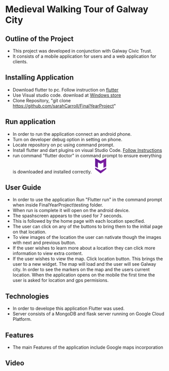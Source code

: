 # Medieval Walking Tour of Galway City

## Outline of the Project
* This project was developed in conjunction with Galway Civic Trust.
* It consists of a mobile application for users and a web application for clients.

## Installing Application
* Download flutter to pc. Follow instruction on [flutter](https://flutter.dev/docs/get-started/install/window)
* Use Visual studio code. download at [Windows store](https://code.visualstudio.com/docs/setup/windows)
* Clone Repository, "git clone https://github.com/sarahCarroll/FinalYearProject"

## Run application
* In order to run the application connect an android phone.
* Turn on developer debug option in setting on phone.
* Locate repository on pc using command prompt.
* Install flutter and dart plugins on visual Studio Code. [Follow Instructions](https://flutter.dev/docs/get-started/editor?tab=vscode)
* run command "flutter doctor" in command prompt to ensure everything is downloaded and installed correctly.
![alt text](https://github.com/adam-p/markdown-here/raw/master/src/common/images/icon48.png "Logo Title Text 1")

## User Guide
* In order to use the application Run "Flutter run" in the command prompt when inside FinalYearProject\testing folder.
* When run is complete it will open on the android device.
* The spashscreen appears to the used for 7 seconds.
* This is followed by the home page with each location specified.
* The user can click on any of the buttons to bring them to the initial page on that location.
* To view images of the location the user can nativate though the images with next and previous button.
* If the user wishes to learn more about a location they can click more information to view extra content.
* If the user wishes to view the map. Click location button. This brings the user to a new widget. The map will load and the user will see Galway city. In order to see the markers on the map and the users current location. When the application opens on the mobile the first time the user is asked for location and gps permisions.

## Technologies
* In order to develope this application Flutter was used.
* Server consists of a MongoDB and flask server running on Google Cloud Platform.

## Features
* The main Features of the application include Google maps incorporation

## Video